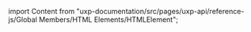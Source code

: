 
import Content from "uxp-documentation/src/pages/uxp-api/reference-js/Global Members/HTML Elements/HTMLElement";

<Content query="product=photoshop"/>

